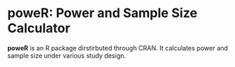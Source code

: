 # poweR: Power and Sample Size Calculator

**poweR** is an R package dirstirbuted through CRAN. It calculates power and sample size under various study design.
